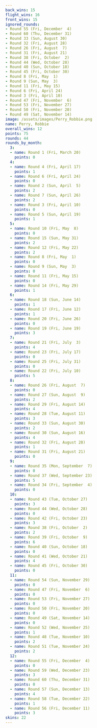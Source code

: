 ```yaml
---
back_wins: 15
flight_wins: 16
front_wins: 15
ignored_rounds:
- Round 55 (Fri, December  4)
- Round 60 (Thu, December 31)
- Round 33 (Sun, August 30)
- Round 32 (Fri, August 28)
- Round 26 (Fri, August  7)
- Round 31 (Fri, August 21)
- Round 38 (Fri, October  2)
- Round 44 (Wed, October 28)
- Round 40 (Sun, October 18)
- Round 45 (Fri, October 30)
- Round 8 (Fri, May  1)
- Round 9 (Sun, May  3)
- Round 11 (Fri, May 15)
- Round 6 (Fri, April 24)
- Round 3 (Fri, April 10)
- Round 47 (Fri, November  6)
- Round 53 (Fri, November 27)
- Round 50 (Fri, November 20)
- Round 49 (Sat, November 14)
image: /assets/images/Perry_Robbie.png
name: Perry, Robbie
overall_wins: 12
points: 75
rounds: 44
rounds_by_month:
  3:
  - name: Round 1 (Fri, March 20)
    points: 0
  4:
  - name: Round 4 (Fri, April 17)
    points: 1
  - name: Round 6 (Fri, April 24)
    points: 0
  - name: Round 2 (Sun, April  5)
    points: 2
  - name: Round 7 (Sun, April 26)
    points: 2
  - name: Round 3 (Fri, April 10)
    points: 0
  - name: Round 5 (Sun, April 19)
    points: 1
  5:
  - name: Round 10 (Fri, May  8)
    points: 0
  - name: Round 15 (Sun, May 31)
    points: 2
  - name: Round 12 (Fri, May 22)
    points: 2
  - name: Round 8 (Fri, May  1)
    points: 0
  - name: Round 9 (Sun, May  3)
    points: 0
  - name: Round 11 (Fri, May 15)
    points: 0
  - name: Round 14 (Fri, May 29)
    points: 1
  6:
  - name: Round 18 (Sun, June 14)
    points: 1
  - name: Round 17 (Fri, June 12)
    points: 1
  - name: Round 20 (Fri, June 26)
    points: 0
  - name: Round 19 (Fri, June 19)
    points: 3
  7:
  - name: Round 21 (Fri, July  3)
    points: 4
  - name: Round 23 (Fri, July 17)
    points: 0
  - name: Round 25 (Fri, July 31)
    points: 0
  - name: Round 22 (Fri, July 10)
    points: 5
  8:
  - name: Round 26 (Fri, August  7)
    points: 0
  - name: Round 27 (Sun, August  9)
    points: 2
  - name: Round 29 (Fri, August 14)
    points: 4
  - name: Round 28 (Tue, August 11)
    points: 3
  - name: Round 33 (Sun, August 30)
    points: 2
  - name: Round 30 (Sun, August 16)
    points: 4
  - name: Round 32 (Fri, August 28)
    points: 1
  - name: Round 31 (Fri, August 21)
    points: 0
  9:
  - name: Round 35 (Mon, September  7)
    points: 0
  - name: Round 37 (Wed, September 23)
    points: 5
  - name: Round 34 (Fri, September  4)
    points: 0
  10:
  - name: Round 43 (Tue, October 27)
    points: 3
  - name: Round 44 (Wed, October 28)
    points: 0
  - name: Round 42 (Fri, October 23)
    points: 3
  - name: Round 38 (Fri, October  2)
    points: 2
  - name: Round 39 (Fri, October  9)
    points: 6
  - name: Round 40 (Sun, October 18)
    points: 0
  - name: Round 41 (Wed, October 21)
    points: 4
  - name: Round 45 (Fri, October 30)
    points: 0
  11:
  - name: Round 54 (Sun, November 29)
    points: 0
  - name: Round 47 (Fri, November  6)
    points: 0
  - name: Round 53 (Fri, November 27)
    points: 0
  - name: Round 50 (Fri, November 20)
    points: 0
  - name: Round 49 (Sat, November 14)
    points: 0
  - name: Round 52 (Wed, November 25)
    points: 1
  - name: Round 48 (Tue, November 10)
    points: 2
  - name: Round 51 (Tue, November 24)
    points: 2
  12:
  - name: Round 55 (Fri, December  4)
    points: 0
  - name: Round 59 (Wed, December 23)
    points: 3
  - name: Round 60 (Thu, December 31)
    points: 0
  - name: Round 57 (Sun, December 13)
    points: 4
  - name: Round 58 (Tue, December 22)
    points: 1
  - name: Round 56 (Fri, December 11)
    points: 3
skins: 22
---
```

